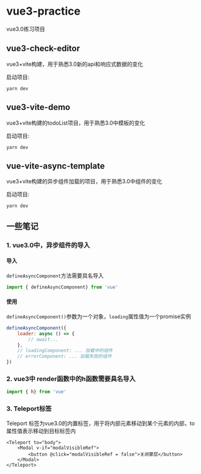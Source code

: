 # vue3-practice
vue3.0练习项目
## vue3-check-editor
vue3+vite构建，用于熟悉3.0新的api和响应式数据的变化

启动项目:
```npm
yarn dev
```

## vue3-vite-demo
vue3+vite构建的todoList项目，用于熟悉3.0中模板的变化

启动项目:
```npm
yarn dev
```

## vue-vite-async-template
vue3+vite构建的异步组件加载的项目，用于熟悉3.0中组件的变化

启动项目:
```npm
yarn dev
```

## 一些笔记

### 1. vue3.0中，异步组件的导入
#### 导入
`defineAsyncComponent`方法需要具名导入
```js
import { defineAsyncComponent} from 'vue' 
```
#### 使用
`defineAsyncComponent()`参数为一个对象，`loading`属性值为一个promise实例
```js
defineAsyncComponent({
    loader: async () => {
        // await...
    },
    // loadingComponent: ... 加载中的组件
    // errorComponent: ... 加载失败的组件
})
```

### 2. vue3中 render函数中的h函数需要具名导入
``` js
import { h} from 'vue' 
```

### 3. Teleport标签
Teleport 标签为vue3.0的内置标签，用于将内部元素移动到某个元素的内部，to属性值表示移动到目标标签内
```vue
<Teleport to="body">
    <Modal v-if="modalVisibleRef">
        <button @click="modalVisibleRef = false">关闭蒙层</button>
    </Modal>
</Teleport>
```
